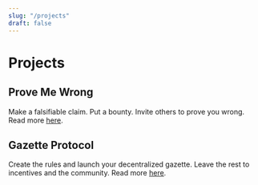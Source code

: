 ```yaml
---
slug: "/projects"
draft: false
---
```


# Projects

## Prove Me Wrong

Make a falsifiable claim. Put a bounty. Invite others to prove you wrong. Read more [here](/prove-me-wrong).

## Gazette Protocol

Create the rules and launch your decentralized gazette. Leave the rest to incentives and the community. Read more [here](/gazette-protocol).
